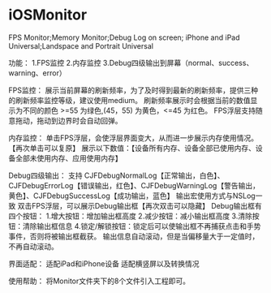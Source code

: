 # iOSMonitor
FPS Monitor;Memory Monitor;Debug Log on screen;
iPhone and iPad Universal;Landspace and Portrait Universal

功能：
1.FPS监控
2.内存监控
3.Debug四级输出到屏幕（normal、success、warning、error）

FPS监控：
展示当前屏幕的刷新频率，为了及时得到最新的刷新频率，提供三种的刷新频率监控等级，建议使用medium。
刷新频率展示时会根据当前的数值显示为不同的颜色 >=55 为绿色,(45，55) 为黄色，<=45 为红色。
FPS浮层支持随意拖动，拖动到边界时会自动回弹。

内存监控：
单击FPS浮层，会使浮层界面变大，从而进一步展示内存使用情况。【再次单击可以复原】
展示以下数值：【设备所有内存、设备全部已使用内存、设备全部未使用内存、应用使用内存】

Debug四级输出：
支持 CJFDebugNormalLog【正常输出，白色】、CJFDebugErrorLog【错误输出，红色】、CJFDebugWarningLog【警告输出，黄色】、CJFDebugSuccessLog【成功输出，蓝色】
输出宏使用方式与NSLog一致
双击FPS浮层，可以展示Debug输出框【再次双击可以隐藏】
Debug输出框有四个按钮：
1.增大按钮：增加输出框高度
2.减少按钮：减小输出框高度
3.清除按钮：清除输出框信息
4.锁定/解锁按钮：锁定后可以使输出框不再捕获点击和手势事件，否则将被输出框截获。
输出信息自动滚动，但是当偏移量大于一定值时，不再自动滚动。


界面适配：
适配iPad和iPhone设备
适配横竖屏以及转换情况


使用帮助：
将Monitor文件夹下的8个文件引入工程即可。